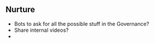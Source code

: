 

## Nurture

- Bots to ask for all the possible stuff in the Governance?
- Share internal videos?
- 